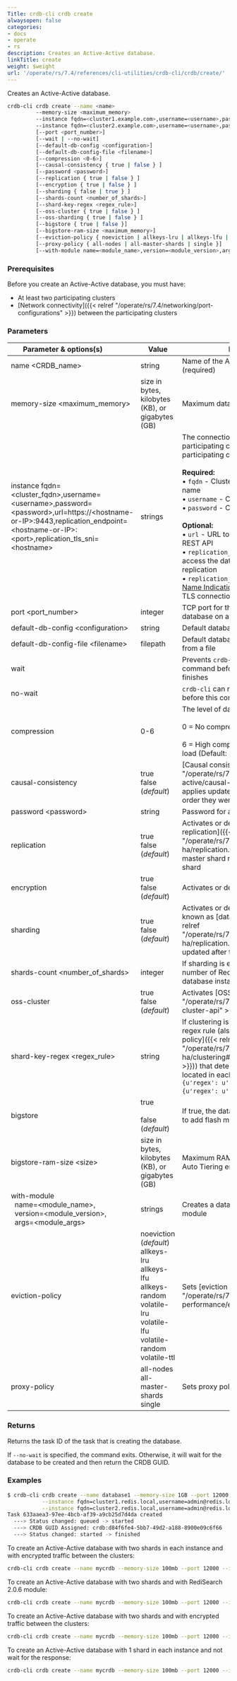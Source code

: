 ```yaml
---
Title: crdb-cli crdb create
alwaysopen: false
categories:
- docs
- operate
- rs
description: Creates an Active-Active database.
linkTitle: create
weight: $weight
url: '/operate/rs/7.4/references/cli-utilities/crdb-cli/crdb/create/'
---
```


Creates an Active-Active database.

```sh
crdb-cli crdb create --name <name>
         --memory-size <maximum_memory>
         --instance fqdn=<cluster1.example.com>,username=<username>,password=<password>[,url=https://<hostname-or-IP>:9443,replication_endpoint=<hostname-or-IP>:<port>,replication_tls_sni=<hostname>]
         --instance fqdn=<cluster2.example.com>,username=<username>,password=<password>[,url=https://<hostname-or-IP>:9443,replication_endpoint=<hostname-or-IP>:<port>,replication_tls_sni=<hostname>]
         [--port <port_number>]
         [--wait | --no-wait]
         [--default-db-config <configuration>]
         [--default-db-config-file <filename>]
         [--compression <0-6>]
         [--causal-consistency { true | false } ]
         [--password <password>]
         [--replication { true | false } ]
         [--encryption { true | false } ]
         [--sharding { false | true } ]
         [--shards-count <number_of_shards>]
         [--shard-key-regex <regex_rule>]
         [--oss-cluster { true | false } ]
         [--oss-sharding { true | false } ]
         [--bigstore { true | false }]
         [--bigstore-ram-size <maximum_memory>]
         [--eviction-policy { noeviction | allkeys-lru | allkeys-lfu | allkeys-random | volatile-lru | volatile-lfu | volatile-random | volatile-ttl }]
         [--proxy-policy { all-nodes | all-master-shards | single }]
         [--with-module name=<module_name>,version=<module_version>,args=<module_args>]
```

### Prerequisites

Before you create an Active-Active database, you must have:

- At least two participating clusters
- [Network connectivity]({{< relref "/operate/rs/7.4/networking/port-configurations" >}}) between the participating clusters

### Parameters


| Parameter&nbsp;&&nbsp;options(s)&nbsp;&nbsp;&nbsp;&nbsp;&nbsp;&nbsp;&nbsp;&nbsp;&nbsp;&nbsp;                                                                             | Value                                           | Description                                                                                                                                                                                                                  |
|---------------------------------------------------------------------------------------|-------------------------------------------------|------------------------------------------------------------------------------------------------------------------------------------------------------------------------------------------------------------------------------|
| name \<CRDB_name\>                                                                  | string                                          | Name of the Active-Active database (required)                                                                                                                                                                                |
| memory-size \<maximum_memory\>                                                                | size in bytes, kilobytes (KB), or gigabytes (GB) | Maximum database memory (required)                                                                                                                                                                                           |
| instance fqdn=\<cluster_fqdn\>,username=\<username\>,password=\<password\>,url=https://\<hostname-or-IP\>:9443,replication_endpoint=\<hostname-or-IP\>:\<port\>,replication_tls_sni=\<hostname\>         | strings                                         | The connection information for the participating clusters (required for each participating cluster)<br/><br/>**Required:**<br/>• `fqdn` - Cluster fully qualified domain name<br/>• `username` - Cluster username<br/>• `password` - Cluster password<br/><br/>**Optional:**<br/>• `url` - URL to access the cluster's REST API<br/>• `replication_endpoint` - Address to access the database instance for peer replication<br/>• `replication_tls_sni` - Cluster [Server Name Indication (SNI)](https://en.wikipedia.org/wiki/Server_Name_Indication) hostname for TLS connections |
| port \<port_number\>                                                                 | integer                                         | TCP port for the Active-Active database on all participating clusters                                                                                                                                                        |
| default-db-config \<configuration\>                                                  | string                                          | Default database configuration options                                                                                                                                                                                       |
| default-db-config-file \<filename\>                                                  | filepath                                        | Default database configuration options from a file                                                                                                                                                                           |
| wait                                                                               |                                                 | Prevents `crdb-cli` from running another command before this command finishes                                                                                                                                                  |
| no-wait                                                                            |                                                 | `crdb-cli` can run another command before this command finishes                                                                                                                                 |
| compression                                                                           | 0-6                                             | The level of data compression: <br /><br > 0 = No compression <br /><br > 6 = High compression and resource load (Default: 3)                                                                                                            |
| causal-consistency                                                                    | true <br/> false (*default*)                        | [Causal consistency]({{< relref "/operate/rs/7.4/databases/active-active/causal-consistency.md" >}}) applies updates to all instances in the order they were received                                                     |
| password \<password\>                                                                | string                                          | Password for access to the database                                                                                                                                                                                          |
| replication                                                                           | true <br/> false (*default*)                        | Activates or deactivates [database replication]({{< relref "/operate/rs/7.4/databases/durability-ha/replication.md" >}}) where every master shard replicates to a replica shard                                                       |
| encryption                                                                            | true <br/> false (*default*)                        | Activates or deactivates encryption                                                                                                                                                                                          |
| sharding                                                                              | true <br/> false (*default*)                        | Activates or deactivates sharding (also known as [database clustering]({{< relref "/operate/rs/7.4/databases/durability-ha/replication.md" >}})). Cannot be updated after the database is created                                   |
| shards-count \<number_of_shards\>                                                              | integer                                         | If sharding is enabled, this specifies the number of Redis shards for each database instance                                                                                                                                 |
| oss-cluster                                                                           | true<br/>false (*default*)                               | Activates [OSS cluster API]({{< relref "/operate/rs/7.4/clusters/optimize/oss-cluster-api" >}})                                                                                                                                |
| shard-key-regex \<regex_rule\>                                                       | string                                          | If clustering is enabled, this defines a regex rule (also known as a [hashing policy]({{< relref "/operate/rs/7.4/databases/durability-ha/clustering#custom-hashing-policy" >}})) that determines which keys are located in each shard (defaults to `{u'regex': u'.*\\{(?<tag>.*)\\}.*'}, {u'regex': u'(?<tag>.*)'} `) |
| bigstore                                                                              | true <br/> <br/> false (*default*)                        | If true, the database uses Auto Tiering to add flash memory to the database                                                                                                                                                |
| bigstore-ram-size \<size\>                                                           | size in bytes, kilobytes (KB), or gigabytes (GB) | Maximum RAM limit for  databases with Auto Tiering enabled                                                                                                                                                                           |
| with-module<br/>&nbsp;&nbsp;name=\<module_name\>,<br/>&nbsp;&nbsp;version=\<module_version\>,<br/>&nbsp;&nbsp;args=\<module_args\> | strings                                         | Creates a database with a specific module                                                                                                                                                                                    |
| eviction-policy                                                     | noeviction (*default*)<br/>allkeys-lru<br/>allkeys-lfu<br/>allkeys-random<br/>volatile-lru<br/>volatile-lfu<br/>volatile-random<br/>volatile-ttl | Sets [eviction policy]({{< relref "/operate/rs/7.4/databases/memory-performance/eviction-policy" >}})                                                                                                          |
| proxy-policy                                                                          | all-nodes<br>all-master-shards<br>single        | Sets proxy policy |



### Returns

Returns the task ID of the task that is creating the database.

If `--no-wait` is specified, the command exits. Otherwise, it will wait for the database to be created and then return the CRDB GUID.

### Examples

```sh
$ crdb-cli crdb create --name database1 --memory-size 1GB --port 12000 \
           --instance fqdn=cluster1.redis.local,username=admin@redis.local,password=admin \
           --instance fqdn=cluster2.redis.local,username=admin@redis.local,password=admin
Task 633aaea3-97ee-4bcb-af39-a9cb25d7d4da created
  ---> Status changed: queued -> started
  ---> CRDB GUID Assigned: crdb:d84f6fe4-5bb7-49d2-a188-8900e09c6f66
  ---> Status changed: started -> finished
```

To create an Active-Active database with two shards in each instance and with encrypted traffic between the clusters:

```sh
crdb-cli crdb create --name mycrdb --memory-size 100mb --port 12000 --instance fqdn=cluster1.redis.local,username=admin@redis.local,password=admin --instance fqdn=cluster2.redis.local,username=admin@redis.local,password=admin --shards-count 2 --encryption true
```

To create an Active-Active database with two shards and with RediSearch 2.0.6 module:

```sh
crdb-cli crdb create --name mycrdb --memory-size 100mb --port 12000 --instance fqdn=cluster1.redis.local,username=admin@redis.local,password=admin --instance fqdn=cluster2.redis.local,username=admin@redis.local,password=admin --shards-count 2 --with-module name=search,version="2.0.6",args="PARTITIONS AUTO"
```

To create an Active-Active database with two shards and with encrypted traffic between the clusters:

```sh
crdb-cli crdb create --name mycrdb --memory-size 100mb --port 12000 --instance fqdn=cluster1.redis.local,username=admin@redis.local,password=admin --instance fqdn=cluster2.redis.local,username=admin@redis.local,password=admin --encryption true --shards-count 2
```

To create an Active-Active database with 1 shard in each instance and not wait for the response:

```sh
crdb-cli crdb create --name mycrdb --memory-size 100mb --port 12000 --instance fqdn=cluster1.redis.local,username=admin@redis.local,password=admin --instance fqdn=cluster2.redis.local,username=admin@redis.local,password=admin --no-wait
```
